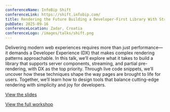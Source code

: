 ```yaml
---
conferenceName: InfoBip Shift
conferenceLink: https://shift.infobip.com/
title: Rendering the Future Building a Developer-First Library With Streaming and Server Components
pubDate: 2025-09-16
conferenceLocation: Zadar, Croatia
conferenceLogo: /images/talks/shift.png
---
```


Delivering modern web experiences requires more than just performance—it demands a Developer Experience (DX) that makes complex rendering patterns approachable. In this talk, we’ll explore what it takes to build a library that supports server components, streaming, and partial pre-rendering, with DX as the top priority. Through live code snippets, we’ll uncover how these techniques shape the way pages are brought to life for users. Together, we’ll learn how to design tools that balance cutting-edge rendering with simplicity and joy for developers.

[View the slides](https://drive.google.com/file/d/1kZ-mnpFxKniw09_kys-kzXD34643491T/view?usp=sharing)

[View the full workshop](https://github.com/jamesqquick/vercel-ship-ppr-workshop)
